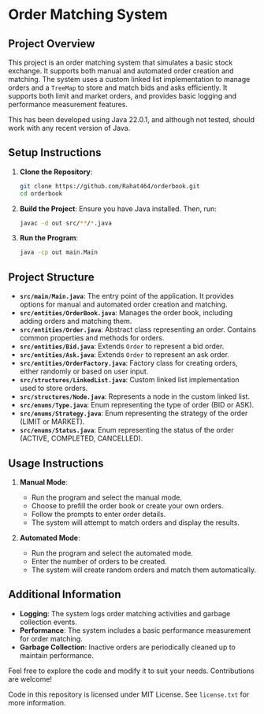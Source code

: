# Order Matching System

## Project Overview
This project is an order matching system that simulates a basic stock exchange. It supports both manual and automated order creation and matching.
The system uses a custom linked list implementation to manage orders and a `TreeMap` to store and match bids and asks efficiently.
It supports both limit and market orders, and provides basic logging and performance measurement features.

This has been developed using Java 22.0.1, and although not tested, should work with any recent version of Java.

## Setup Instructions
1. **Clone the Repository**:
    ```sh
    git clone https://github.com/Rahat464/orderbook.git
    cd orderbook
    ```

2. **Build the Project**:
    Ensure you have Java installed. Then, run:
    ```sh
    javac -d out src/**/*.java
    ```

3. **Run the Program**:
    ```sh
    java -cp out main.Main
    ```

## Project Structure
- **`src/main/Main.java`**: The entry point of the application. It provides options for manual and automated order creation and matching.
- **`src/entities/OrderBook.java`**: Manages the order book, including adding orders and matching them.
- **`src/entities/Order.java`**: Abstract class representing an order. Contains common properties and methods for orders.
- **`src/entities/Bid.java`**: Extends `Order` to represent a bid order.
- **`src/entities/Ask.java`**: Extends `Order` to represent an ask order.
- **`src/entities/OrderFactory.java`**: Factory class for creating orders, either randomly or based on user input.
- **`src/structures/LinkedList.java`**: Custom linked list implementation used to store orders.
- **`src/structures/Node.java`**: Represents a node in the custom linked list.
- **`src/enums/Type.java`**: Enum representing the type of order (BID or ASK).
- **`src/enums/Strategy.java`**: Enum representing the strategy of the order (LIMIT or MARKET).
- **`src/enums/Status.java`**: Enum representing the status of the order (ACTIVE, COMPLETED, CANCELLED).

## Usage Instructions
1. **Manual Mode**:
    - Run the program and select the manual mode.
    - Choose to prefill the order book or create your own orders.
    - Follow the prompts to enter order details.
    - The system will attempt to match orders and display the results.

2. **Automated Mode**:
    - Run the program and select the automated mode.
    - Enter the number of orders to be created.
    - The system will create random orders and match them automatically.

## Additional Information
- **Logging**: The system logs order matching activities and garbage collection events.
- **Performance**: The system includes a basic performance measurement for order matching.
- **Garbage Collection**: Inactive orders are periodically cleaned up to maintain performance.

Feel free to explore the code and modify it to suit your needs. Contributions are welcome!

Code in this repository is licensed under MIT License. See `license.txt` for more information.

